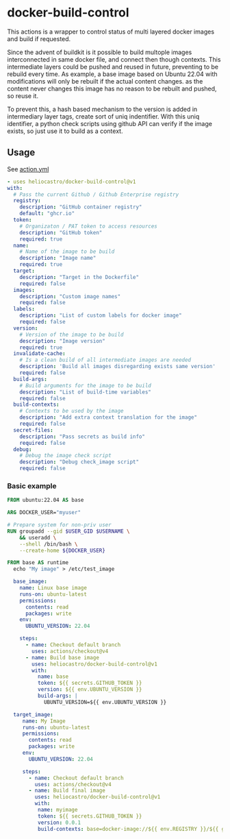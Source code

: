 # docker-build-control

This actions is a wrapper to control status of multi layered docker images and build if requested.

Since the advent of buildkit is it possible to build multople images interconnected in same docker file, and connect then though contexts.
This intermediate layers could be pushed and reused in future, preventing to be rebuild every time.
As example, a base image based on Ubuntu 22.04 with modifications will only be rebuilt if the actual content changes. as the content never changes
this image has no reason to be rebuilt and pushed, so reuse it.

To prevent this, a hash based mechanism to the version is added in intermediary layer tags, create sort of uniq indentifier.
With this uniq identifier, a python check scripts using github API can verify if the image exists, so just use it to build as a context.

## Usage

See [action.yml](https://github.com/heliocastro/docker-build-control/action.yml)

```yaml
- uses heliocastro/docker-build-control@v1
with:
  # Pass the current Github / Github Enterprise registry
  registry:
    description: "GitHub container registry"
    default: "ghcr.io"
  token:
    # Organizaton / PAT token to access resources
    description: "GitHub token"
    required: true
  name:
    # Name of the image to be build
    description: "Image name"
    required: true
  target:
    description: "Target in the Dockerfile"
    required: false
  images:
    description: "Custom image names"
    required: false
  labels:
    description: "List of custom labels for docker image"
    required: false
  version:
    # Version of the image to be build
    description: "Image version"
    required: true
  invalidate-cache:
    # Is a clean build of all intermediate images are needed
    description: 'Build all images disregarding exists same version'
    required: false
  build-args:
    # Build arguments for the image to be build
    description: "List of build-time variables"
    required: false
  build-contexts:
    # Contexts to be used by the image
    description: "Add extra context translation for the image"
    required: false
  secret-files:
    description: "Pass secrets as build info"
    required: false
  debug:
    # Debug the image check script
    description: "Debug check_image script"
    required: false
```

### Basic example

```dockerfile
FROM ubuntu:22.04 AS base

ARG DOCKER_USER="myuser"

# Prepare system for non-priv user
RUN groupadd --gid $USER_GID $USERNAME \
    && useradd \
    --shell /bin/bash \
    --create-home ${DOCKER_USER}

FROM base AS runtime
  echo "My image" > /etc/test_image
```


```yaml
  base_image:
    name: Linux base image
    runs-on: ubuntu-latest
    permissions:
      contents: read
      packages: write
    env:
      UBUNTU_VERSION: 22.04

    steps:
      - name: Checkout default branch
        uses: actions/checkout@v4
      - name: Build base image
        uses: heliocastro/docker-build-control@v1
        with:
          name: base
          token: ${{ secrets.GITHUB_TOKEN }}
          version: ${{ env.UBUNTU_VERSION }}
          build-args: |
            UBUNTU_VERSION=${{ env.UBUNTU_VERSION }}

  target_image:
     name: My Image
     runs-on: ubuntu-latest
     permissions:
       contents: read
       packages: write
     env:
       UBUNTU_VERSION: 22.04

     steps:
       - name: Checkout default branch
         uses: actions/checkout@v4
       - name: Build final image
         uses: heliocastro/docker-build-control@v1
         with:
          name: myimage
          token: ${{ secrets.GITHUB_TOKEN }}
          version: 0.0.1
          build-contexts: base=docker-image://${{ env.REGISTRY }}/${{ github.repository }}/base:${{ env.UBUNTU_VERSION }}
```

